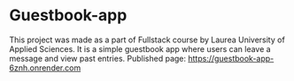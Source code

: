 # Guestbook-app

This project was made as a part of Fullstack course by Laurea University of Applied Sciences. It is a simple guestbook app where users can leave a message and view past entries.
Published page: https://guestbook-app-6znh.onrender.com
